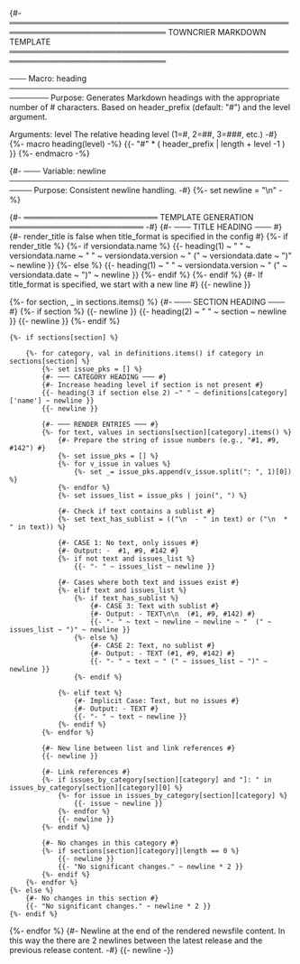 {#-
══════════════════════════════════════════════════════════════════════════════
TOWNCRIER MARKDOWN TEMPLATE
══════════════════════════════════════════════════════════════════════════════

─── Macro: heading ─────────────────────────────────────────────────────────
Purpose:
   Generates Markdown headings with the appropriate number of # characters.
   Based on header_prefix (default: "#") and the level argument.

Arguments:
   level             The relative heading level (1=#, 2=##, 3=###, etc.)
-#}
{%- macro heading(level) -%}
    {{- "#" * ( header_prefix | length + level -1 ) }}
{%- endmacro -%}

{#-
─── Variable: newline ──────────────────────────────────────────────────────
Purpose:
    Consistent newline handling. -#}
{%- set newline = "\n" -%}

{#- ════════════════════════ TEMPLATE GENERATION ════════════════════════ -#}
{#- ─── TITLE HEADING ─── #}
{#- render_title is false when title_format is specified in the config #}
{%- if render_title %}
    {%- if versiondata.name %}
        {{- heading(1) ~ " " ~ versiondata.name ~ " " ~ versiondata.version ~ " (" ~ versiondata.date ~ ")" ~ newline }}
    {%- else %}
        {{- heading(1) ~ " " ~ versiondata.version ~ " (" ~ versiondata.date ~ ")" ~ newline }}
    {%- endif %}
{%- endif %}
{#- If title_format is specified, we start with a new line #}
{{- newline }}

{%- for section, _ in sections.items() %}
    {#- ─── SECTION HEADING ─── #}
    {%- if section %}
        {{- newline }}
        {{- heading(2) ~ " " ~ section ~ newline }}
        {{- newline }}
    {%- endif %}

    {%- if sections[section] %}

        {%- for category, val in definitions.items() if category in sections[section] %}
            {%- set issue_pks = [] %}
            {#- ─── CATEGORY HEADING ─── #}
            {#- Increase heading level if section is not present #}
            {{- heading(3 if section else 2) ~" " ~ definitions[category]['name'] ~ newline }}
            {{- newline }}

            {#- ─── RENDER ENTRIES ─── #}
            {%- for text, values in sections[section][category].items() %}
                {#- Prepare the string of issue numbers (e.g., "#1, #9, #142") #}
                {%- set issue_pks = [] %}
                {%- for v_issue in values %}
                    {%- set _= issue_pks.append(v_issue.split(": ", 1)[0]) %}
                {%- endfor %}
                {%- set issues_list = issue_pks | join(", ") %}

                {#- Check if text contains a sublist #}
                {%- set text_has_sublist = (("\n  - " in text) or ("\n  * " in text)) %}

                {#- CASE 1: No text, only issues #}
                {#- Output: -  #1, #9, #142 #}
                {%- if not text and issues_list %}
                    {{- "- " ~ issues_list ~ newline }}

                {#- Cases where both text and issues exist #}
                {%- elif text and issues_list %}
                    {%- if text_has_sublist %}
                        {#- CASE 3: Text with sublist #}
                        {#- Output: - TEXT\n\n  (#1, #9, #142) #}
                        {{- "- " ~ text ~ newline ~ newline ~ "  (" ~ issues_list ~ ")" ~ newline }}
                    {%- else %}
                        {#- CASE 2: Text, no sublist #}
                        {#- Output: - TEXT (#1, #9, #142) #}
                        {{- "- " ~ text ~ " (" ~ issues_list ~ ")" ~ newline }}
                    {%- endif %}

                {%- elif text %}
                    {#- Implicit Case: Text, but no issues #}
                    {#- Output: - TEXT #}
                    {{- "- " ~ text ~ newline }}
                {%- endif %}
            {%- endfor %}

            {#- New line between list and link references #}
            {{- newline }}

            {#- Link references #}
            {%- if issues_by_category[section][category] and "]: " in issues_by_category[section][category][0] %}
                {%- for issue in issues_by_category[section][category] %}
                    {{- issue ~ newline }}
                {%- endfor %}
                {{- newline }}
            {%- endif %}

            {#- No changes in this category #}
            {%- if sections[section][category]|length == 0 %}
                {{- newline }}
                {{- "No significant changes." ~ newline * 2 }}
            {%- endif %}
        {%- endfor %}
    {%- else %}
        {#- No changes in this section #}
        {{- "No significant changes." ~ newline * 2 }}
    {%- endif %}
{%- endfor %}
{#-
Newline at the end of the rendered newsfile content.
In this way the there are 2 newlines between the latest release and the previous release content.
-#}
{{- newline -}}
